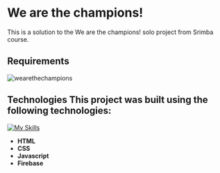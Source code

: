 # **We are the champions!**

This is a solution to the We are the champions! solo project from Srimba course.


## Requirements
![wearethechampions](https://github.com/JosefKorba/Endorsements/assets/123871865/e8e99d8c-554c-438b-a03f-d1f6f2be85f2)

## Technologies  This project was built using the following technologies:  
[![My Skills](https://skillicons.dev/icons?i=html,css,javascript,firebase)](https://skillicons.dev)  

- **HTML**
- **CSS**
- **Javascript**
- **Firebase** 
  
